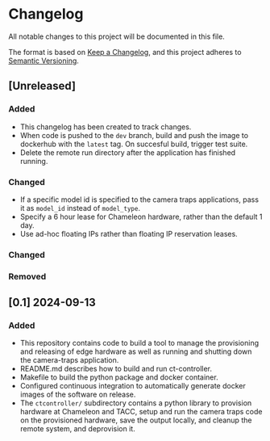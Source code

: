 # Changelog

All notable changes to this project will be documented in this file.

The format is based on [Keep a Changelog](https://keepachangelog.com/en/1.1.0/),
and this project adheres to [Semantic Versioning](https://semver.org/spec/v2.0.0.html).

## [Unreleased]

### Added
- This changelog has been created to track changes.
- When code is pushed to the `dev` branch, build and push the image to
  dockerhub with the `latest` tag. On succesful build, trigger test suite.
- Delete the remote run directory after the application has finished running.

### Changed
- If a specific model id is specified to the camera traps applications, pass it
  as `model_id` instead of `model_type`.
- Specify a 6 hour lease for Chameleon hardware, rather than the default 1 day.
- Use ad-hoc floating IPs rather than floating IP reservation leases.

### Changed

### Removed

## [0.1] 2024-09-13

### Added
- This repository contains code to build a tool to manage the provisioning and
  releasing of edge hardware as well as running and shutting down the
  camera-traps application.
- README.md describes how to build and run ct-controller.
- Makefile to build the python package and docker container.
- Configured continuous integration to automatically generate docker images of
  the software on release.
- The `ctcontroller/` subdirectory contains a python library to provision
  hardware at Chameleon and TACC, setup and run the camera traps code on the
  provisioned hardware, save the output locally, and cleanup the remote system,
  and deprovision it.
